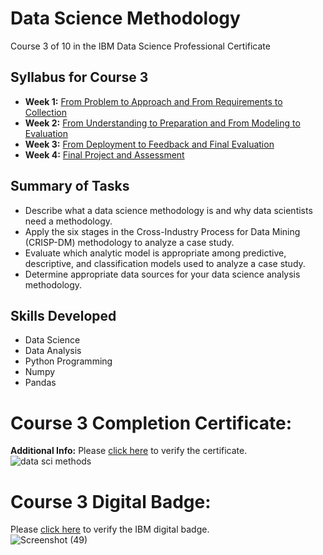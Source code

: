 # Data Science Methodology
Course 3 of 10 in the IBM Data Science Professional Certificate
## Syllabus for Course 3
- **Week 1:** [From Problem to Approach and From Requirements to Collection](https://github.com/KailaniBailey/IBM-Data-Science-Professional-Certificate/tree/main/03.%20Data%20Science%20Methodology/Week%201:%20From%20Problem%20to%20Approach%20and%20From%20Requirements%20to%20Collection)
- **Week 2:** [From Understanding to Preparation and From Modeling to Evaluation](https://github.com/KailaniBailey/IBM-Data-Science-Professional-Certificate/tree/main/03.%20Data%20Science%20Methodology/Week%202:%20From%20Understanding%20to%20Preparation%20and%20From%20Modeling%20to%20Evaluation)
- **Week 3:** [From Deployment to Feedback and Final Evaluation](https://github.com/KailaniBailey/IBM-Data-Science-Professional-Certificate/tree/main/03.%20Data%20Science%20Methodology/Week%203:%20From%20Deployment%20to%20Feedback%20and%20Final%20Evaluation)
- **Week 4:** [Final Project and Assessment](https://github.com/KailaniBailey/IBM-Data-Science-Professional-Certificate/tree/main/03.%20Data%20Science%20Methodology/Week%204:%20Final%20Project%20and%20Assessment)
## Summary of Tasks
- Describe what a data science methodology is and why data scientists need a methodology.
- Apply the six stages in the Cross-Industry Process for Data Mining (CRISP-DM) methodology to analyze a case study.
- Evaluate which analytic model is appropriate among predictive, descriptive, and classification models used to analyze a case study.
- Determine appropriate data sources for your data science analysis methodology.
## Skills Developed
- Data Science
- Data Analysis
- Python Programming
- Numpy
- Pandas
# Course 3 Completion Certificate:
**Additional Info:** Please [click here](https://www.coursera.org/account/accomplishments/verify/XAUCPC9EBKXY) to verify the certificate.<br>
![data sci methods](https://github.com/KailaniBailey/IBM-Data-Science-Professional-Certificate/assets/158431578/e9e01dbd-0460-4d06-86dd-f95464465cd0)
# Course 3 Digital Badge:
Please [click here](https://www.credly.com/earner/earned/badge/2cc76063-54e1-4152-a45c-06515f172f2c) to verify the IBM digital badge.<br>
![Screenshot (49)](https://github.com/KailaniBailey/IBM-Data-Science-Professional-Certificate/assets/158431578/b0468716-7483-4794-951a-14125c15dae8)

